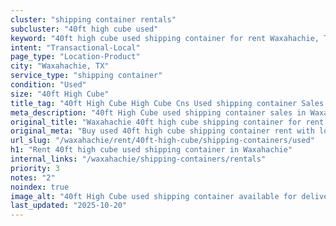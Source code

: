 ```yaml
---
cluster: "shipping container rentals"
subcluster: "40ft high cube used"
keyword: "40ft high cube used shipping container for rent Waxahachie, TX"
intent: "Transactional-Local"
page_type: "Location-Product"
city: "Waxahachie, TX"
service_type: "shipping container"
condition: "Used"
size: "40ft High Cube"
title_tag: "40ft High Cube High Cube Cns Used shipping container Sales in Waxahachie | LC Container"
meta_description: "40ft High Cube used shipping container sales in Waxahachie. High cube containers with extra height. Fast delivery, competitive pricing. Serving shipping containers area. Quote ID: OCC. Call (214) 524-4168 for your free quote today."
original_title: "Waxahachie 40ft high cube shipping container for rent | LC"
original_meta: "Buy used 40ft high cube shipping container rent with local delivery in Waxahachie, TX. LC Container — local Since 2003. Request a fast quote today."
url_slug: "/waxahachie/rent/40ft-high-cube/shipping-containers/used"
h1: "Rent 40ft high cube used shipping container in Waxahachie"
internal_links: "/waxahachie/shipping-containers/rentals"
priority: 3
notes: "2"
noindex: true
image_alt: "40ft High Cube used shipping container available for delivery in Waxahachie"
last_updated: "2025-10-20"
---
```


<!-- TODO: Add unique city/inventory copy, images, and internal links here. -->
